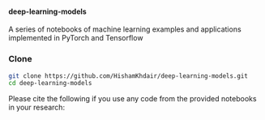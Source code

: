#### deep-learning-models
A series of notebooks of machine learning examples and applications implemented in PyTorch and Tensorflow

### Clone 
```bash
git clone https://github.com/HishamKhdair/deep-learning-models.git
cd deep-learning-models
```

Please cite the following if you use any code from the provided notebooks in your research:

